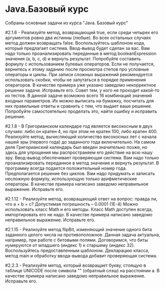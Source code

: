 # Java.Базовый курс
Собраны основные задачи из курса "Java. Базовый курс"

#2.1.6 - Реализуйте метод, возвращающий true, если среди четырех его аргументов ровно два истинны (любые). Во всех остальных случаях метод должен возвращать false.
        Воспользуйтесь шаблоном кода, который предлагает система. Ввод-вывод будет сделан за вас. Вам надо только проанализировать переданные в метод booleanExpression значения (a, b, c, d) и вернуть результат. Попробуйте составить формулу с использованием булевых операторов. Если не получается, вернитесь к этому заданию после просмотра степов про условные операторы и циклы.
        При записи сложных выражений рекомендуется использовать скобки, чтобы не запутаться в порядке применения операторов.
        В качестве примера уже указано заведомо некорректное решение задачи. Исправьте его.
        Совет тем, у кого не проходит какой-то из тестов. В данной задаче возможно всего 16 комбинаций значений входных параметров. Их можно выписать на бумажку, посчитать для них правильные ответы и сравнить с тем, что выдает ваше решение. Попробуйте самостоятельно проделать это, найти ошибку и исправить решение.
        
#2.1.8 - В Григорианском календаре год является високосным в двух случаях: либо он кратен 4, но при этом не кратен 100, либо кратен 400.
         Реализуйте метод, вычисляющий количество високосных лет с начала нашей эры (первого года) до заданного года включительно. На самом деле Григорианский календарь был введен          значительно позже, но здесь для упрощения мы распространяем его действие на всю нашу эру.
         Ввод-вывод обеспечивает проверяющая система. Вам надо только проанализировать переданное в метод значение и вернуть результат. В программу всегда подается положительный            номер года. Предполагается решение без циклов. Вам надо придумать и записать несложную формулу, использующую только арифметические операторы.
         В качестве примера написано заведомо неправильное выражение. Исправьте его.
         
#2.1.12 - Реализуйте метод, возвращающий ответ на вопрос: правда ли, что a + b = c?
          Допустимая погрешность – 0.0001 (1E-4)
          Можно использовать класс Math и его методы. Класс Math доступен всегда, импортировать его не надо.
          В качестве примера написано заведомо неправильное выражение. Исправьте его.
          
#2.1.15 - Реализуйте метод flipBit, изменяющий значение одного бита заданного целого числа на противоположное. Данная задача актуальна, например, при работе с битовыми полями.
          Договоримся, что биты нумеруются от младшего (индекс 1) к старшему (индекс 32).
          Воспользуйтесь предоставленным шаблоном. Декларацию класса, метод main и обработку ввода-вывода добавит проверяющая система.
          
#2.2.3 - Реализуйте метод, который возвращает букву, стоящую в таблице UNICODE после символа "\" (обратный слэш) на расстоянии a.
        В качестве примера написано заведомо неправильное выражение. Исправьте его.
        
